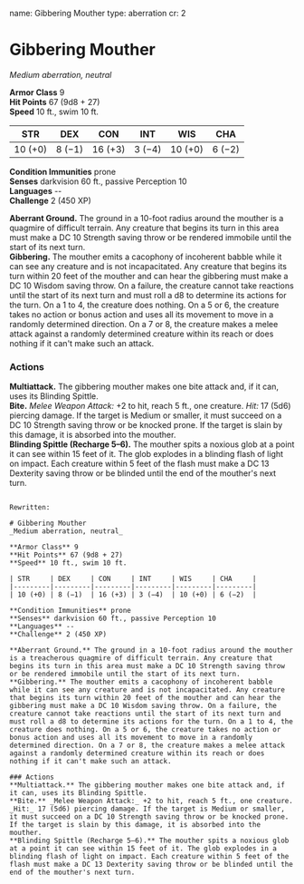 name: Gibbering Mouther
type: aberration
cr: 2

# Gibbering Mouther 
_Medium aberration, neutral_

**Armor Class** 9    
**Hit Points** 67 (9d8 + 27)    
**Speed** 10 ft., swim 10 ft. 

| STR     | DEX     | CON     | INT     | WIS     | CHA     |
|---------|---------|---------|---------|---------|---------|
| 10 (+0) | 8 (−1)  | 16 (+3) | 3 (−4)  | 10 (+0) | 6 (−2)  |

**Condition Immunities** prone    
**Senses** darkvision 60 ft., passive Perception 10    
**Languages** --    
**Challenge** 2 (450 XP)    

**Aberrant Ground.** The ground in a 10-foot radius around the mouther is a quagmire of difficult terrain. Any creature that begins its turn in this area must make a DC 10 Strength saving throw or be rendered immobile until the start of its next turn.    
**Gibbering.** The mouther emits a cacophony of incoherent babble while it can see any creature and is not incapacitated. Any creature that begins its turn within 20 feet of the mouther and can hear the gibbering must make a DC 10 Wisdom saving throw. On a failure, the creature cannot take reactions until the start of its next turn and must roll a d8 to determine its actions for the turn. On a 1 to 4, the creature does nothing. On a 5 or 6, the creature takes no action or bonus action and uses all its movement to move in a randomly determined direction. On a 7 or 8, the creature makes a melee attack against a randomly determined creature within its reach or does nothing if it can't make such an attack. 

### Actions 
**Multiattack.** The gibbering mouther makes one bite attack and, if it can, uses its Blinding Spittle.    
**Bite.** _Melee Weapon Attack:_ +2 to hit, reach 5 ft., one creature. _Hit:_ 17 (5d6) piercing damage. If the target is Medium or smaller, it must succeed on a DC 10 Strength saving throw or be knocked prone. If the target is slain by this damage, it is absorbed into the mouther.    
**Blinding Spittle (Recharge 5–6).** The mouther spits a noxious glob at a point it can see within 15 feet of it. The glob explodes in a blinding flash of light on impact. Each creature within 5 feet of the flash must make a DC 13 Dexterity saving throw or be blinded until the end of the mouther's next turn.
```

Rewritten:

# Gibbering Mouther 
_Medium aberration, neutral_

**Armor Class** 9    
**Hit Points** 67 (9d8 + 27)    
**Speed** 10 ft., swim 10 ft. 

| STR     | DEX     | CON     | INT     | WIS     | CHA     |
|---------|---------|---------|---------|---------|---------|
| 10 (+0) | 8 (−1)  | 16 (+3) | 3 (−4)  | 10 (+0) | 6 (−2)  |

**Condition Immunities** prone    
**Senses** darkvision 60 ft., passive Perception 10    
**Languages** --    
**Challenge** 2 (450 XP)    

**Aberrant Ground.** The ground in a 10-foot radius around the mouther is a treacherous quagmire of difficult terrain. Any creature that begins its turn in this area must make a DC 10 Strength saving throw or be rendered immobile until the start of its next turn.    
**Gibbering.** The mouther emits a cacophony of incoherent babble while it can see any creature and is not incapacitated. Any creature that begins its turn within 20 feet of the mouther and can hear the gibbering must make a DC 10 Wisdom saving throw. On a failure, the creature cannot take reactions until the start of its next turn and must roll a d8 to determine its actions for the turn. On a 1 to 4, the creature does nothing. On a 5 or 6, the creature takes no action or bonus action and uses all its movement to move in a randomly determined direction. On a 7 or 8, the creature makes a melee attack against a randomly determined creature within its reach or does nothing if it can't make such an attack. 

### Actions 
**Multiattack.** The gibbering mouther makes one bite attack and, if it can, uses its Blinding Spittle.    
**Bite.** _Melee Weapon Attack:_ +2 to hit, reach 5 ft., one creature. _Hit:_ 17 (5d6) piercing damage. If the target is Medium or smaller, it must succeed on a DC 10 Strength saving throw or be knocked prone. If the target is slain by this damage, it is absorbed into the mouther.    
**Blinding Spittle (Recharge 5–6).** The mouther spits a noxious glob at a point it can see within 15 feet of it. The glob explodes in a blinding flash of light on impact. Each creature within 5 feet of the flash must make a DC 13 Dexterity saving throw or be blinded until the end of the mouther's next turn.